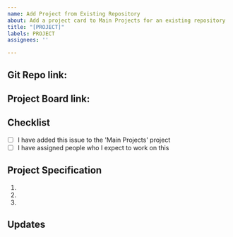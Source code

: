 ```yaml
---
name: Add Project from Existing Repository
about: Add a project card to Main Projects for an existing repository
title: "[PROJECT]"
labels: PROJECT
assignees: ''

---
```


## Git Repo link:
<!--- e.g. https://github.com/xchem/reponame --->

## Project Board link:
<!--- e.g. https://github.com/xchem/reponame/projects/2 --->

## Checklist
<!--- Fill the [ ] with [x] --->
- [ ] I have added this issue to the 'Main Projects' project
- [ ] I have assigned people who I expect to work on this

## Project Specification
<!--- Outline all specifications that the project currently has and may need, please be as descriptive as possible--->
1.
2.
3.

## Updates
<!---
Update Structure if needed.
- Add a update comment with correct reference
_Originally posted by @TJGorrie in 
https://github.com/xchem/ProjectManagement/issues/2#issuecomment-637063126
--->
